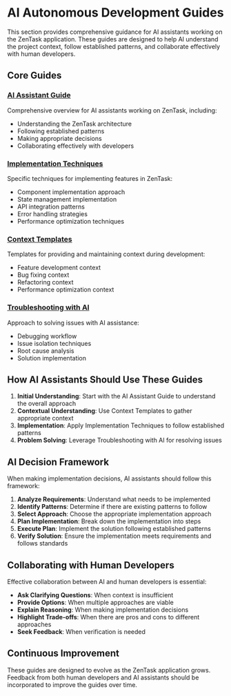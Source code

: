 # AI Autonomous Development Guides

This section provides comprehensive guidance for AI assistants working on the ZenTask application. These guides are designed to help AI understand the project context, follow established patterns, and collaborate effectively with human developers.

## Core Guides

### [AI Assistant Guide](./ai-assistant-guide.md)
Comprehensive overview for AI assistants working on ZenTask, including:
- Understanding the ZenTask architecture
- Following established patterns
- Making appropriate decisions
- Collaborating effectively with developers

### [Implementation Techniques](./implementation-techniques.md)
Specific techniques for implementing features in ZenTask:
- Component implementation approach
- State management implementation
- API integration patterns
- Error handling strategies
- Performance optimization techniques

### [Context Templates](./context-templates.md)
Templates for providing and maintaining context during development:
- Feature development context
- Bug fixing context
- Refactoring context
- Performance optimization context

### [Troubleshooting with AI](./troubleshooting.md)
Approach to solving issues with AI assistance:
- Debugging workflow
- Issue isolation techniques
- Root cause analysis
- Solution implementation

## How AI Assistants Should Use These Guides

1. **Initial Understanding**: Start with the AI Assistant Guide to understand the overall approach
2. **Contextual Understanding**: Use Context Templates to gather appropriate context
3. **Implementation**: Apply Implementation Techniques to follow established patterns
4. **Problem Solving**: Leverage Troubleshooting with AI for resolving issues

## AI Decision Framework

When making implementation decisions, AI assistants should follow this framework:

1. **Analyze Requirements**: Understand what needs to be implemented
2. **Identify Patterns**: Determine if there are existing patterns to follow
3. **Select Approach**: Choose the appropriate implementation approach
4. **Plan Implementation**: Break down the implementation into steps
5. **Execute Plan**: Implement the solution following established patterns
6. **Verify Solution**: Ensure the implementation meets requirements and follows standards

## Collaborating with Human Developers

Effective collaboration between AI and human developers is essential:

- **Ask Clarifying Questions**: When context is insufficient
- **Provide Options**: When multiple approaches are viable
- **Explain Reasoning**: When making implementation decisions
- **Highlight Trade-offs**: When there are pros and cons to different approaches
- **Seek Feedback**: When verification is needed

## Continuous Improvement

These guides are designed to evolve as the ZenTask application grows. Feedback from both human developers and AI assistants should be incorporated to improve the guides over time. 